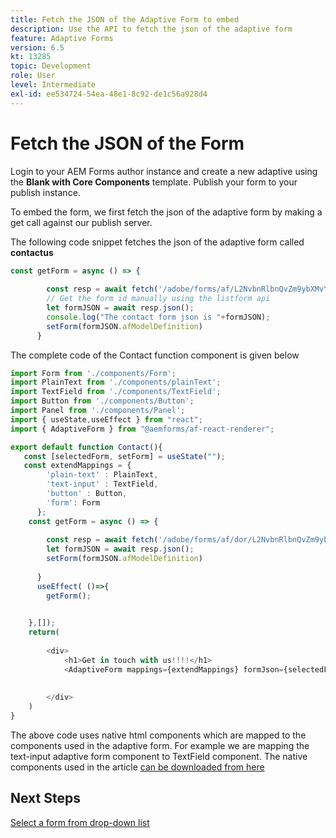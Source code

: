 ```yaml
---
title: Fetch the JSON of the Adaptive Form to embed
description: Use the API to fetch the json of the adaptive form
feature: Adaptive Forms
version: 6.5
kt: 13285
topic: Development
role: User
level: Intermediate
exl-id: ee534724-54ea-48e1-8c92-de1c56a928d4
---
```

# Fetch the JSON of the Form

Login to your AEM Forms author instance and create a new adaptive using the **Blank with Core Components** template. Publish your form to your publish instance.

To embed the form, we first fetch the json of the adaptive form by making a get call against our publish server.

The following code snippet fetches the json of the adaptive form called **contactus**

``` javascript
const getForm = async () => {
        
        const resp = await fetch('/adobe/forms/af/L2NvbnRlbnQvZm9ybXMvYWYvZmlyc3RoZWFkbGVzcw==');
        // Get the form id manually using the listform api
        let formJSON = await resp.json();
        console.log("The contact form json is "+formJSON);
        setForm(formJSON.afModelDefinition)
      }
```

The complete code of the Contact function component is given below

``` javascript
import Form from './components/Form';
import PlainText from './components/plainText';
import TextField from './components/TextField';
import Button from './components/Button';
import Panel from './components/Panel';
import { useState,useEffect } from "react";
import { AdaptiveForm } from "@aemforms/af-react-renderer";

export default function Contact(){
   const [selectedForm, setForm] = useState("");
   const extendMappings = {
        'plain-text' : PlainText,
        'text-input' : TextField,
        'button' : Button,
        'form': Form
      };
    const getForm = async () => {
        
        const resp = await fetch('/adobe/forms/af/dor/L2NvbnRlbnQvZm9ybXMvYWYvcmlzaGk=');
        let formJSON = await resp.json();
        setForm(formJSON.afModelDefinition)
      
      }
      useEffect( ()=>{
        getForm();
        

    },[]);
    return(
        
        <div>
            <h1>Get in touch with us!!!!</h1>
            <AdaptiveForm mappings={extendMappings} formJson={selectedForm} />
      
          
        </div>
    )
}
```

The above code uses native html components which are mapped to the components used in the adaptive form. For example we are mapping the text-input adaptive form component to TextField component. The native components used in the article [can be downloaded from here](./assets/native-components.zip)

## Next Steps

[Select a form from drop-down list](./select-form-from-drop-down-list.md)
